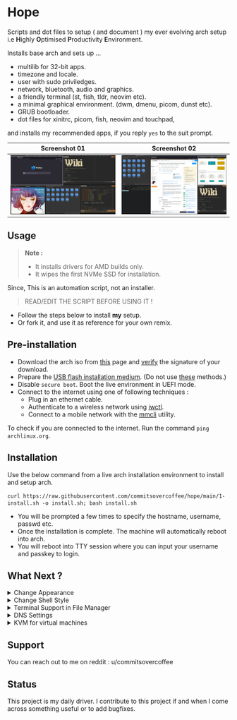 # Hope

Scripts and dot files to setup ( and document ) my ever evolving arch setup i.e **H**ighly **O**ptimised **P**roductivity **E**nvironment.

Installs base arch and sets up ...

- multilib for 32-bit apps.
- timezone and locale.
- user with sudo priviledges.
- network, bluetooth, audio and graphics.
- a friendly terminal (st, fish, tldr, neovim etc).
- a minimal graphical environment. (dwm, dmenu, picom, dunst etc).
- GRUB bootloader.
- dot files for xinitrc, picom, fish, neovim and touchpad,

and installs my recommended apps, if you reply `yes` to the suit prompt.

|      Screenshot 01      |      Screenshot 02      |
| :---------------------: | :---------------------: |
| ![](assets/arch-01.png) | ![](assets/arch-02.png) |

## Usage

> **Note :**
> - It installs drivers for AMD builds only.
> - It wipes the first NVMe SSD for installation.

Since, This is an automation script, not an installer.

> READ/EDIT THE SCRIPT BEFORE USING IT !

- Follow the steps below to install **my** setup.
- Or fork it, and use it as reference for your own remix.

## Pre-installation

- Download the arch iso from [this](https://archlinux.org/download/) page and [verify](https://wiki.archlinux.org/title/Installation_guide#Verify_signature) the signature of your download.
- Prepare the [USB flash installation medium](https://wiki.archlinux.org/title/USB_flash_installation_medium). (Do not use [these](https://wiki.archlinux.org/title/USB_flash_installation_medium#Inadvisable_methods) methods.)
- Disable `secure boot`. Boot the live environment in UEFI mode.
- Connect to the internet using one of following techniques :
  - Plug in an ethernet cable.
  - Authenticate to a wireless network using [iwctl](https://wiki.archlinux.org/title/Iwd#iwctl).
  - Connect to a mobile network with the [mmcli](https://wiki.archlinux.org/title/Mobile_broadband_modem#ModemManager) utility.

To check if you are connected to the internet. Run the command `ping archlinux.org`.

## Installation

Use the below command from a live arch installation environment to install and setup arch.

```
curl https://raw.githubusercontent.com/commitsovercoffee/hope/main/1-install.sh -o install.sh; bash install.sh
```

- You will be prompted a few times to specify the hostname, username, passwd etc.
- Once the installation is complete. The machine will automatically reboot into arch.
- You will reboot into TTY session where you can input your username and passkey to login.

## What Next ?

<details><summary>Change Appearance</summary>
<br>

- Use `lxappearance` to tweak the theme, icon, font, cursor etc.
- Use `font-manager` to download/install/uninstall fonts (including ones from [google fonts](https://fonts.google.com/)).

</details>

<details><summary>Change Shell Style</summary>
<br>

The script installs [fish shell](https://fishshell.com/) with [fisher](https://github.com/jorgebucaran/fisher) plugin manager and
[tokyonight theme](https://github.com/vitallium/tokyonight-fish). If you don't like that theme. You can remove it :

```bash
fish -c "fisher remove vitallium/tokyonight-fish"; sudo pacman -Rns fisher
```

And (maybe) opt for an alternative such as :

- The [oh-my-fish](https://github.com/oh-my-fish/oh-my-fish) framework. To install one of [these](https://github.com/mrshu/oh-my-fish/blob/master/docs/Themes.md) themes.
- Alternatively, you can simply install a shell prompt like [tide](https://github.com/IlanCosman/tide).

</details>

<details><summary>Terminal Support in File Manager</summary>
<br>

The script installs [PcManFM](https://wiki.lxde.org/en/PCManFM) file manager. To enable terminal support (say) `st` in it :

- Open file manager by pressing `Alt + Shift + K`.
- Click on `Edit > Preferences > Advanced`.
- Type **st** in the `Terminal emulator` text field.
- Close the `Preferences` dialog box.

Now, you can press `F4` to open the current directory of the file manager in a terminal.

</details>

<details><summary>DNS Settings</summary>
<br>
 
For faster [domain name resolution](https://wiki.archlinux.org/title/Domain_name_resolution) :
- Replace `nameserver 192.168.1.1` with `nameserver 8.8.8.8` in /etc/resolv.conf file.<br>
- Prevent network manager from changing the file back using below command.

```bash
sudo chattr +i /etc/resolv.conf
```

</details>

<details><summary>KVM for virtual machines</summary>
<br>

If you work with VMs, use below commands for a quick KVM setup.

`fish shell does not support $, use bash for below commands`

```bash
sudo pacman -S virt-manager qemu vde2 ebtables dnsmasq bridge-utils openbsd-netcat
sudo systemctl enable libvirtd.service
sudo systemctl start libvirtd.service
sudo sed -i 's/#unix_sock_group = "libvirt"/unix_sock_group = "libvirt"/' /etc/libvirt/libvirtd.conf
sudo sed -i 's/#unix_sock_ro_perms = "0777"/unix_sock_ro_perms = "0777"/' /etc/libvirt/libvirtd.conf
sudo usermod -a -G libvirt $(whoami)
newgrp libvirt
sudo systemctl restart libvirtd.service
```

</details>

## Support

You can reach out to me on reddit : u/commitsovercoffee

## Status

This project is my daily driver. I contribute to this project if and when I come across something useful or to add bugfixes.
